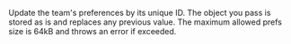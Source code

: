 Update the team's preferences by its unique ID. The object you pass is stored as is and replaces any previous value. The maximum allowed prefs size is 64kB and throws an error if exceeded.